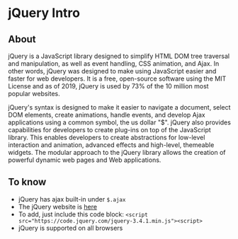 # jQuery Intro

## About
jQuery is a JavaScript library designed to simplify HTML DOM tree traversal and manipulation, as well as event handling, CSS animation, and Ajax. In other words, jQuery was designed to make using JavaScript easier and faster for web developers. It is a free, open-source software using the MIT License and as of 2019, jQuery is used by 73% of the 10 million most popular websites.

jQuery's syntax is designed to make it easier to navigate a document, select DOM elements, create animations, handle events, and develop Ajax applications using a common symbol, the us dollar "$". jQuery also provides capabilities for developers to create plug-ins on top of the JavaScript library. This enables developers to create abstractions for low-level interaction and animation, advanced effects and high-level, themeable widgets. The modular approach to the jQuery library allows the creation of powerful dynamic web pages and Web applications.

## To know
 - jQuery has ajax built-in under ``$.ajax``
 - The jQuery website is [here](https://jquery.com/)
 - To add, just include this code block: ```<script src="https://code.jquery.com/jquery-3.4.1.min.js"><script>```
 - jQuery is supported on all browsers
